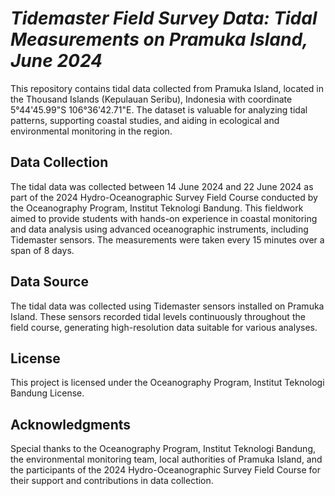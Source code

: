 # *Tidemaster Field Survey Data: Tidal Measurements on Pramuka Island, June 2024*
This repository contains tidal data collected from Pramuka Island, located in the Thousand Islands (Kepulauan Seribu), Indonesia with coordinate 5°44'45.99"S 106°36'42.71"E. The dataset is valuable for analyzing tidal patterns, supporting coastal studies, and aiding in ecological and environmental monitoring in the region.

## **Data Collection**
The tidal data was collected between 14 June 2024 and 22 June 2024 as part of the 2024 Hydro-Oceanographic Survey Field Course conducted by the Oceanography Program, Institut Teknologi Bandung. This fieldwork aimed to provide students with hands-on experience in coastal monitoring and data analysis using advanced oceanographic instruments, including Tidemaster sensors. The measurements were taken every 15 minutes over a span of 8 days.

## **Data Source**
The tidal data was collected using Tidemaster sensors installed on Pramuka Island. These sensors recorded tidal levels continuously throughout the field course, generating high-resolution data suitable for various analyses.


## **License**
This project is licensed under the Oceanography Program, Institut Teknologi Bandung License.

## **Acknowledgments**
Special thanks to the Oceanography Program, Institut Teknologi Bandung, the environmental monitoring team, local authorities of Pramuka Island, and the participants of the 2024 Hydro-Oceanographic Survey Field Course for their support and contributions in data collection.
